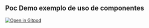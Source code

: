 ## Poc Demo exemplo de uso de componentes

[![Open in Gitpod][open-gitpod-img]][open-gitpod-url]



[open-gitpod-img]: https://gitpod.io/button/open-in-gitpod.svg
[open-gitpod-url]: https://www.gitpod.io/#https://github.com/martins86/poc-angular-gitpod

